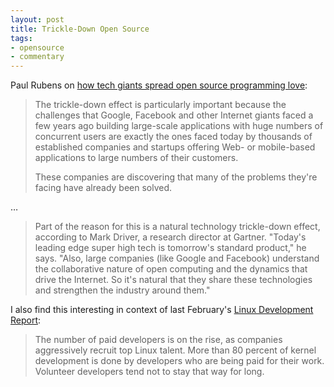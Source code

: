 ```yaml
---
layout: post
title: Trickle-Down Open Source
tags:
- opensource
- commentary
---
```


Paul Rubens on [how tech giants spread open source programming love](http://www.infoworld.com/article/3020442/open-source-tools/how-tech-giants-spread-open-source-programming-love.html#tk.rss_opensourcetools):

> The trickle-down effect is particularly important because the challenges that Google, Facebook and other Internet giants faced a few years ago building large-scale applications with huge numbers of concurrent users are exactly the ones faced today by thousands of established companies and startups offering Web- or mobile-based applications to large numbers of their customers.
>
> These companies are discovering that many of the problems they're facing have already been solved.

…

> Part of the reason for this is a natural technology trickle-down effect, according to Mark Driver, a research director at Gartner. "Today's leading edge super high tech is tomorrow's standard product," he says. "Also, large companies (like Google and Facebook) understand the collaborative nature of open computing and the dynamics that drive the Internet. So it's natural that they share these technologies and strengthen the industry around them."

I also find this interesting in context of last February's [Linux Development Report](http://www.linuxfoundation.org/news-media/announcements/2015/02/linux-foundation-releases-linux-development-report):

> The number of paid developers is on the rise, as companies aggressively recruit top Linux talent. More than 80 percent of kernel development is done by developers who are being paid for their work. Volunteer developers tend not to stay that way for long.
